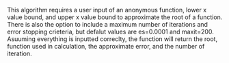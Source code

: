 This algorithm requires a user input of an anonymous function, lower x value bound, and upper x value bound to approximate the root of a function.
There is also the option to include a maximum number of iterations and error stopping crieteria, but defalut values are es=0.0001 and maxit=200.
Asuuming everything is inputted correclty, the function will return the root, function used in calculation, the approximate error, and the number of iteration.
